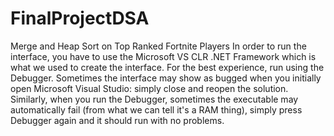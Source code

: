 # FinalProjectDSA
 Merge and Heap Sort on Top Ranked Fortnite Players
In order to run the interface, you have to use the Microsoft VS CLR .NET Framework which is what we used to create the interface. For the best experience, run using the Debugger. Sometimes the interface may show as bugged when you initially open Microsoft Visual Studio: simply close and reopen the solution. Similarly, when you run the Debugger, sometimes the executable may automatically fail (from what we can tell it's a RAM thing), simply press Debugger again and it should run with no problems. 
